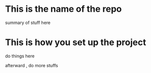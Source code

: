 # This is the name of the repo 

summary of stuff here 

# This is how you set up the project

do things here 

afterward , do more stuffs 
